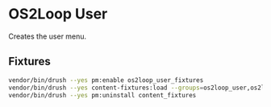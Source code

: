 # OS2Loop User

Creates the user menu.

## Fixtures

```sh
vendor/bin/drush --yes pm:enable os2loop_user_fixtures
vendor/bin/drush --yes content-fixtures:load --groups=os2loop_user,os2loop_taxonomy
vendor/bin/drush --yes pm:uninstall content_fixtures
```
